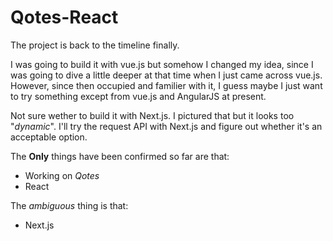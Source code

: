 # Qotes-React

The project is back to the timeline finally.

I was going to build it with vue.js but somehow I changed my idea, since I was going to dive a little deeper at that time when I just came across vue.js. However, since then occupied and familier with it, I guess maybe I just want to try something except from vue.js and AngularJS at present.

Not sure wether to build it with Next.js. I pictured that but it looks too "*dynamic*". I'll try the request API with Next.js and figure out whether it's an acceptable option.

The **Only** things have been confirmed so far are that:

- Working on *Qotes*
- React

The *ambiguous* thing is that:

- Next.js
